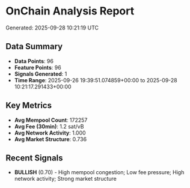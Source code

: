 # OnChain Analysis Report
Generated: 2025-09-28 10:21:19 UTC

## Data Summary
- **Data Points**: 96
- **Feature Points**: 96
- **Signals Generated**: 1
- **Time Range**: 2025-09-26 19:39:51.074859+00:00 to 2025-09-28 10:21:17.291433+00:00

## Key Metrics
- **Avg Mempool Count**: 172257
- **Avg Fee (30min)**: 1.2 sat/vB
- **Avg Network Activity**: 1.000
- **Avg Market Structure**: 0.736

## Recent Signals
- **BULLISH** (0.70) - High mempool congestion; Low fee pressure; High network activity; Strong market structure
